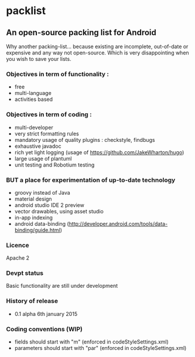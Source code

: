 # packlist

## An open-source packing list for Android

Why another packing-list... because existing are incomplete, out-of-date or expensive and any way not open-source.
Which is very disappointing when you wish to save your lists.

### Objectives in term of functionality : 
 * free
 * multi-language
 * activities based
 
### Objectives in term of coding :
 - multi-developer
 - very strict formatting rules
 - mandatory usage of quality plugins : checkstyle, findbugs
 - exhaustive javadoc
 - rich yet light logging (usage of https://github.com/JakeWharton/hugo)
 - large usage of plantuml
 - unit testing and Robotium testing

### BUT a place for experimentation of up-to-date technology
- groovy instead of Java
- material design
- android studio IDE 2 preview
- vector drawables, using asset studio
- in-app indexing
- android data-binding (http://developer.android.com/tools/data-binding/guide.html)

### Licence
Apache 2

### Devpt status
Basic functionality are still under development

### History of release
- 0.1 alpha 6th january 2015

### Coding conventions (WIP)
- fields should start with "m" (enforced in codeStyleSettings.xml)
- parameters should start with "par" (enforced in codeStyleSettings.xml)
